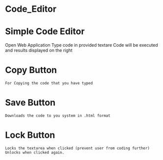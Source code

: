 # Code_Editor
# Simple Code Editor
  Open Web Application
  Type code in provided textare 
  Code will be executed and results displayed on the right
  # Copy Button
    For Copying the code that you have typed
  # Save Button
    Downloads the code to you system in .html format
  # Lock Button
    Locks the textarea when clicked (prevent user from coding further)
    Unlocks when clicked again.
